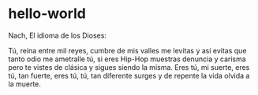# hello-world

Nach, El idioma de los Dioses: 

Tú, reina entre mil reyes, cumbre de mis valles
me levitas y así evitas que tanto odio me ametralle
tú, si eres Hip-Hop muestras denuncia y carisma
pero te vistes de clásica y sigues siendo la misma.
Eres tú, mi suerte, eres tú, tan fuerte, eres tú, tú, tan diferente
surges y de repente la vida olvida a la muerte.
